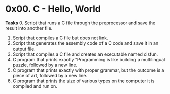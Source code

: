 # 0x00. C - Hello, World
**Tasks**
0. Script that runs a C file through the preprocessor and save the result into another file.
1. Script that compiles a C file but does not link.
2. Script that generates the assembly code of a C code and save it in an output file.
3. Script that compiles a C file and creates an executable named cisfun.
4. C program that prints exactly "Programming is like building a multilingual puzzle, followed by a new line.
5. C program that prints exactly with proper grammar, but the outcome is a piece of art, followed by a new line.
6. C program that prints the size of various types on the computer it is compiled and run on.
